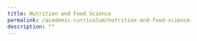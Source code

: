 ```yaml
---
title: Nutrition and Food Science
permalink: /academic-curriculum/nutrition-and-food-science
description: ""
---
```

